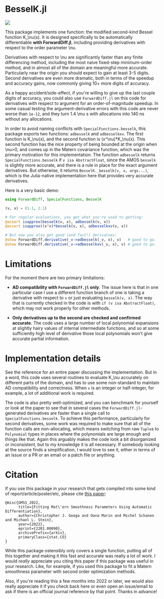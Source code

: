 
# BesselK.jl

[build-latest-img]: https://github.com/cgeoga/BesselK.jl/workflows/CI/badge.svg
[build-url]: https://github.com/cgeoga/BesselK.jl/actions?query=workflow

[![][build-latest-img]][build-url] 

This package implements one function: the modified second-kind Bessel function
K_\nu(x). It is designed specifically to be automatically differentiable **with
ForwardDiff.jl**, including providing derivatives with respect to the order
parameter \nu.

Derivatives with respect to \nu are significantly faster than any finite
differencing method, including the most naive fixed-step minimum-order method,
and in almost all of the domain are meaningful more accurate. Particularly near
the origin you should expect to gain at least 3-5 digits. Second derivatives are
even more dramatic, both in terms of the speedup and accuracy gains, now
commonly giving 10+ more digits of accuracy.

As a happy accident/side-effect, if you're willing to give up the last couple
digits of accuracy, you could also use `ForwardDiff.jl` on this code for
derivatives with respect to argument for an order-of-magnitude speedup. In some
casual testing the argument-derivative errors with this code are never worse
than `1e-12`, and they turn 1.4 \mu s with allocations into 140 ns without any
allocations. 

In order to avoid naming conflicts with `SpecialFunctions.besselk`, this package
exports two functions: `adbesselk` and `adbesselkxv`. The first function is
K_\nu(x), and the second function is (x^\nu)\*K_\nu(x). This second function has
the nice property of being bounded at the origin when \nu>0, and comes up in the
Matern covariance function, which was the primary motivation for this
implementation. The function `adbesselk` returns `SpecialFunctions.besselk` if
`v isa AbstractFloat`, since the AMOS `besselk` is slightly more accurate, and
there is a rule in place for the exact argument derivatives. But otherwise, it
returns `BesselK._besselk(v, x, args...)`, which is the Julia-native
implementation here that provides very accurate derivatives.

Here is a very basic demo:
```julia
using ForwardDiff, SpecialFunctions, BesselK

(v, x) = (1.1, 2.1)

# For regular evaluations, you get what you're used to getting:
@assert isapprox(besselk(v, x), adbesselk(v, x))
@assert isapprox((x^v)*besselk(v, x), adbesselkxv(v, x))

# But now you also get good (and fast!) derivatves:
@show ForwardDiff.derivative(_v->adbesselk(_v, x), v)   # good to go.
@show ForwardDiff.derivative(_v->adbesselkxv(_v, x), v) # good to go.
```

# Limitations

For the moment there are two primary limitations:

* **AD compatibility with `ForwardDiff.jl` only**. The issue here is that in one
  particular case I use a different function branch of one is taking a
  derivative with respect to `v` or just evaluating `besselk(v, x)`. The way that
  is currently checked in the code is with `if (v isa AbstractFloat)`, which may
  not work properly for other methods.

* **Only derivatives up to the second are checked and confirmed accurate.** The
  code uses a large number of local polynomial expansions at slightly hairy
  values of internal intermediate functions, and so at some sufficiently high
  level of derivative those local polynomials won't give accurate partial
  information.

# Implementation details

See the reference for an entire paper discussing the implementation. But in a
word, this code uses several routines to evaluate K_\nu accurately on different
parts of the domain, and has to use some non-standard to maintain AD
compatibility and correctness. When `v` is an integer or half-integer, for
example, a lot of additional work is required.

The code is also pretty well-optimized, and you can benchmark for yourself or
look at the paper to see that in several cases the `ForwardDiff.jl`-generated
derivatives are faster than a single call to `SpecialFunctions.besselk`. To
achieve this performance, particularly for second derivatives, some work was
required to make sure that all of the function calls are non-allocating, which
means switching from raw `Tuple`s to `Polynomial` types in places where the
polynomials are large enough and things like that. Again this arguably makes the
code look a bit disorganized or inconsistent, but to my knowledge it is all
necessary. If somebody looking at the source finds a simplification, I would
love to see it, either in terms of an issue or a PR or an email or a patch file
or anything. 

# Citation

If you use this package in your research that gets compiled into some kind of
report/article/poster/etc, please cite [this paper](https://arxiv.org/abs/2201.00090):
```
@misc{GMSS_2022,
      title={Fitting Mat\'ern Smoothness Parameters Using Automatic Differentiation}, 
      author={Christopher J. Geoga and Oana Marin and Michel Schanen and Michael L. Stein},
      year={2022},
      eprint={2201.00090},
      archivePrefix={arXiv},
      primaryClass={stat.CO}
}
```
While this package ostensibly only covers a single function, putting all of this
together and making it this fast and accurate was really a lot of work. I would
*really* appreciate you citing this paper if this package was useful in your
research. Like, for example, if you used this package to fit a Matern smoothness
parameter with second order optimization methods.

Also, if you're reading this a few months into 2022 or later, we would also
really appreciate it if you check back here or even open an issue/email to ask
if there is an official journal reference by that point. Thanks in advance!

